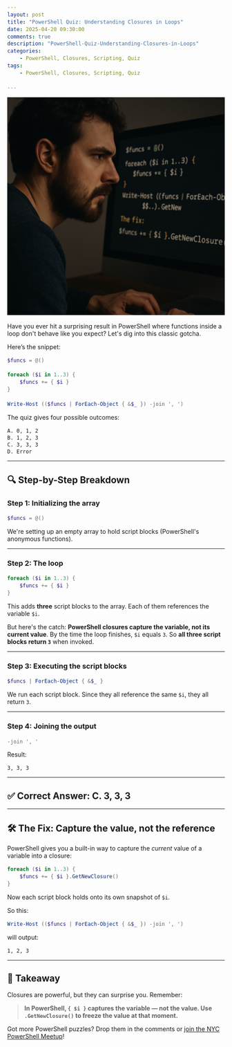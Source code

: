 ```yaml
---
layout: post
title: "PowerShell Quiz: Understanding Closures in Loops"
date: 2025-04-20 09:30:00
comments: true
description: "PowerShell-Quiz-Understanding-Closures-in-Loops"
categories: 
    - PowerShell, Closures, Scripting, Quiz
tags: 
    - PowerShell, Closures, Scripting, Quiz

---
```

![alt text](/images/posts/2025-04-22-powershell-closures-gotcha.png)


Have you ever hit a surprising result in PowerShell where functions inside a loop don't behave like you expect? Let's dig into this classic gotcha.

Here’s the snippet:

```powershell
$funcs = @()

foreach ($i in 1..3) {
    $funcs += { $i }
}

Write-Host (($funcs | ForEach-Object { &$_ }) -join ', ')
```

The quiz gives four possible outcomes:

```
A. 0, 1, 2  
B. 1, 2, 3  
C. 3, 3, 3  
D. Error  
```

---

## 🔍 Step-by-Step Breakdown

### Step 1: Initializing the array

```powershell
$funcs = @()
```

We're setting up an empty array to hold script blocks (PowerShell's anonymous functions).

---

### Step 2: The loop

```powershell
foreach ($i in 1..3) {
    $funcs += { $i }
}
```

This adds **three** script blocks to the array. Each of them references the variable `$i`.

But here's the catch: **PowerShell closures capture the variable, not its current value**. By the time the loop finishes, `$i` equals `3`. So **all three script blocks return `3`** when invoked.

---

### Step 3: Executing the script blocks

```powershell
$funcs | ForEach-Object { &$_ }
```

We run each script block. Since they all reference the same `$i`, they all return `3`.

---

### Step 4: Joining the output

```powershell
-join ', '
```

Result:

```text
3, 3, 3
```

---

## ✅ Correct Answer: **C. 3, 3, 3**

---

## 🛠 The Fix: Capture the value, not the reference

PowerShell gives you a built-in way to capture the *current* value of a variable into a closure:

```powershell
foreach ($i in 1..3) {
    $funcs += { $i }.GetNewClosure()
}
```

Now each script block holds onto its own snapshot of `$i`.

So this:

```powershell
Write-Host (($funcs | ForEach-Object { &$_ }) -join ', ')
```

will output:

```text
1, 2, 3
```

---

## 🧠 Takeaway

Closures are powerful, but they can surprise you. Remember:

> **In PowerShell, `{ $i }` captures the variable — not the value. Use `.GetNewClosure()` to freeze the value at that moment.**

Got more PowerShell puzzles? Drop them in the comments or [join the NYC PowerShell Meetup](https://www.meetup.com/NycPowershellMeetup/)!
